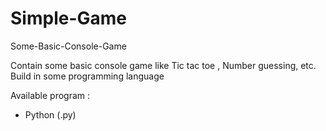 # Simple-Game
Some-Basic-Console-Game


Contain some basic console game like Tic tac toe , Number guessing, etc.
Build in some programming language

Available program : 
- Python (.py)
